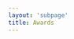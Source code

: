 ```yaml
---
layout: 'subpage'
title: Awards
---
```


<script setup>
    // import { data as awards } from './awards.data'
    // import { data as companies } from '../globals/companies.data'
    // import AwardList from '../components/AwardList.vue'
    // import _ from 'lodash'

    // const data = {}
    // _.each(companies, (value, key) => {
    //     data[value.slug] = _.filter(awards, o => { return o.company.slug == value.slug })
    // });
    // data.total = awards.length;

    import AwardsPage from './Awards.vue'
</script>

<AwardsPage></AwardsPage>

<!-- # Awards

Me or my work has been recognized with **{{ data.total }} awards**.

<h2 class="logo amazon">Amazon Awards</h2>
<AwardList :data="data.amazon"></AwardList>

<h2 class="logo disney">Disney Awards</h2>
<AwardList :data="data.disney"></AwardList>

<h2 class="logo phenomblue">Phenomblue Awards</h2>
<AwardList :data="data.phenomblue"></AwardList> -->